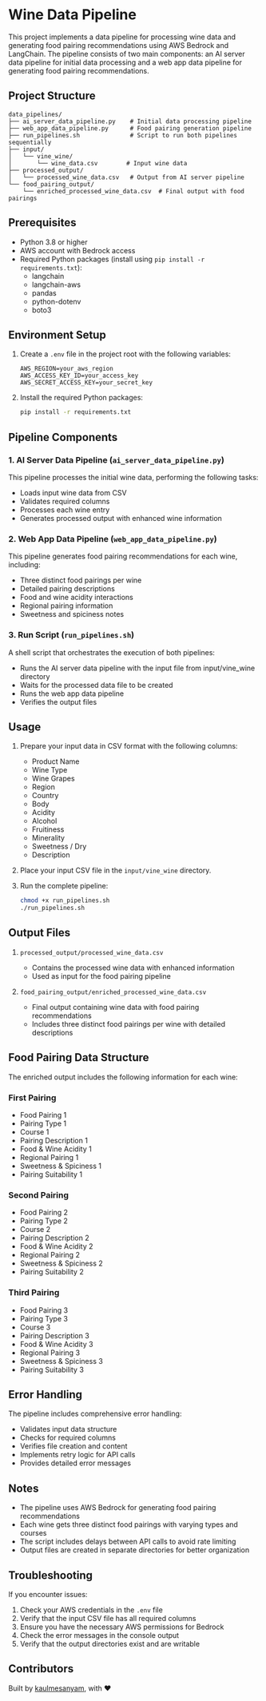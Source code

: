 # Wine Data Pipeline

This project implements a data pipeline for processing wine data and generating food pairing recommendations using AWS Bedrock and LangChain. The pipeline consists of two main components: an AI server data pipeline for initial data processing and a web app data pipeline for generating food pairing recommendations.

## Project Structure

```
data_pipelines/
├── ai_server_data_pipeline.py    # Initial data processing pipeline
├── web_app_data_pipeline.py      # Food pairing generation pipeline
├── run_pipelines.sh              # Script to run both pipelines sequentially
├── input/
│   └── vine_wine/
│       └── wine_data.csv        # Input wine data
├── processed_output/
│   └── processed_wine_data.csv   # Output from AI server pipeline
└── food_pairing_output/
    └── enriched_processed_wine_data.csv  # Final output with food pairings
```

## Prerequisites

- Python 3.8 or higher
- AWS account with Bedrock access
- Required Python packages (install using `pip install -r requirements.txt`):
  - langchain
  - langchain-aws
  - pandas
  - python-dotenv
  - boto3

## Environment Setup

1. Create a `.env` file in the project root with the following variables:
   ```
   AWS_REGION=your_aws_region
   AWS_ACCESS_KEY_ID=your_access_key
   AWS_SECRET_ACCESS_KEY=your_secret_key
   ```

2. Install the required Python packages:
   ```bash
   pip install -r requirements.txt
   ```

## Pipeline Components

### 1. AI Server Data Pipeline (`ai_server_data_pipeline.py`)

This pipeline processes the initial wine data, performing the following tasks:
- Loads input wine data from CSV
- Validates required columns
- Processes each wine entry
- Generates processed output with enhanced wine information

### 2. Web App Data Pipeline (`web_app_data_pipeline.py`)

This pipeline generates food pairing recommendations for each wine, including:
- Three distinct food pairings per wine
- Detailed pairing descriptions
- Food and wine acidity interactions
- Regional pairing information
- Sweetness and spiciness notes

### 3. Run Script (`run_pipelines.sh`)

A shell script that orchestrates the execution of both pipelines:
- Runs the AI server data pipeline with the input file from input/vine_wine directory
- Waits for the processed data file to be created
- Runs the web app data pipeline
- Verifies the output files

## Usage

1. Prepare your input data in CSV format with the following columns:
   - Product Name
   - Wine Type
   - Wine Grapes
   - Region
   - Country
   - Body
   - Acidity
   - Alcohol
   - Fruitiness
   - Minerality
   - Sweetness / Dry
   - Description

2. Place your input CSV file in the `input/vine_wine` directory.

3. Run the complete pipeline:
   ```bash
   chmod +x run_pipelines.sh
   ./run_pipelines.sh
   ```

## Output Files

1. `processed_output/processed_wine_data.csv`
   - Contains the processed wine data with enhanced information
   - Used as input for the food pairing pipeline

2. `food_pairing_output/enriched_processed_wine_data.csv`
   - Final output containing wine data with food pairing recommendations
   - Includes three distinct food pairings per wine with detailed descriptions

## Food Pairing Data Structure

The enriched output includes the following information for each wine:

### First Pairing
- Food Pairing 1
- Pairing Type 1
- Course 1
- Pairing Description 1
- Food & Wine Acidity 1
- Regional Pairing 1
- Sweetness & Spiciness 1
- Pairing Suitability 1

### Second Pairing
- Food Pairing 2
- Pairing Type 2
- Course 2
- Pairing Description 2
- Food & Wine Acidity 2
- Regional Pairing 2
- Sweetness & Spiciness 2
- Pairing Suitability 2

### Third Pairing
- Food Pairing 3
- Pairing Type 3
- Course 3
- Pairing Description 3
- Food & Wine Acidity 3
- Regional Pairing 3
- Sweetness & Spiciness 3
- Pairing Suitability 3

## Error Handling

The pipeline includes comprehensive error handling:
- Validates input data structure
- Checks for required columns
- Verifies file creation and content
- Implements retry logic for API calls
- Provides detailed error messages

## Notes

- The pipeline uses AWS Bedrock for generating food pairing recommendations
- Each wine gets three distinct food pairings with varying types and courses
- The script includes delays between API calls to avoid rate limiting
- Output files are created in separate directories for better organization

## Troubleshooting

If you encounter issues:
1. Check your AWS credentials in the `.env` file
2. Verify that the input CSV file has all required columns
3. Ensure you have the necessary AWS permissions for Bedrock
4. Check the error messages in the console output
5. Verify that the output directories exist and are writable

## Contributors

Built by [kaulmesanyam](https://github.com/kaulmesanyam), with ❤️ 